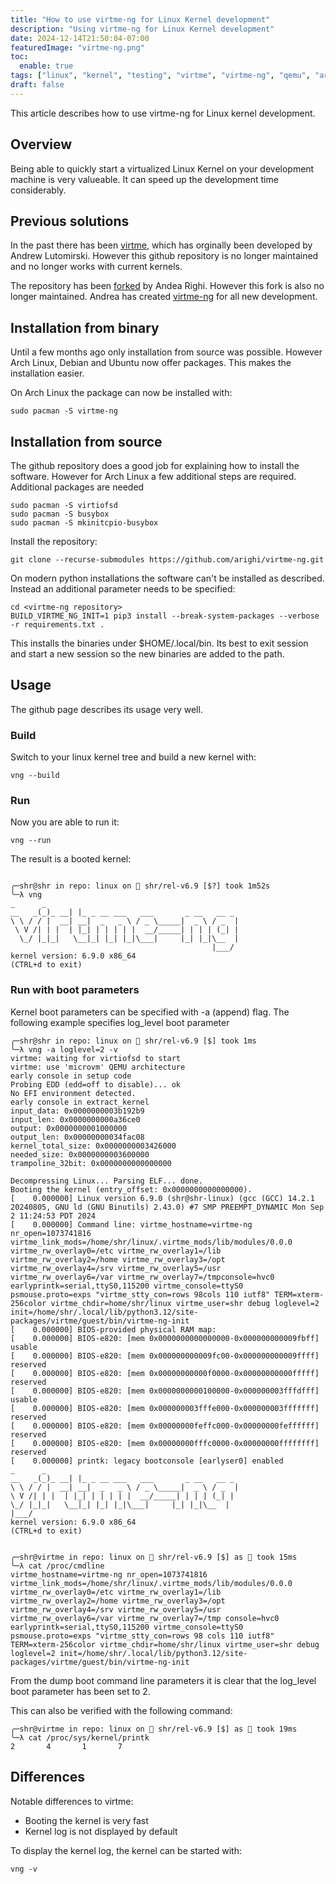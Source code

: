 ```yaml
---
title: "How to use virtme-ng for Linux Kernel development"
description: "Using virtme-ng for Linux Kernel development"
date: 2024-12-14T21:50:04-07:00
featuredImage: "virtme-ng.png"
toc:
  enable: true
tags: ["linux", "kernel", "testing", "virtme", "virtme-ng", "qemu", "arch"]
draft: false
---
```


This article describes how to use virtme-ng for Linux kernel development.
<!--more-->

## Overview
Being able to quickly start a virtualized Linux Kernel on your development
machine is very valueable. It can speed up the development time considerably.

## Previous solutions
In the past there has been [virtme](https://github.com/amluto/virtme), which
has orginally been developed by Andrew Lutomirski. However this github repository
is no longer maintained and no longer works with current kernels.

The repository has been [forked](https://github.com/arighi/virtme) by Andea Righi.
However this fork is also no longer maintained. Andrea has created
[virtme-ng](https://github.com/arighi/virtme-ng) for all new development.

## Installation from binary
Until a few months ago only installation from source was possible. However Arch
Linux, Debian and Ubuntu now offer packages. This makes the installation easier.

On Arch Linux the package can now be installed with:
```shell
sudo pacman -S virtme-ng
```

## Installation from source
The github repository does a good job for explaining how to install the software.
However for Arch Linux a few additional steps are required. Additional packages
are needed

```shell
sudo pacman -S virtiofsd
sudo pacman -S busybox
sudo pacman -S mkinitcpio-busybox
```
Install the repository:
```shell
git clone --recurse-submodules https://github.com/arighi/virtme-ng.git
```

On modern python installations the software can't be installed as described. Instead
an additional parameter needs to be specified:


```shell
cd <virtme-ng repository>
BUILD_VIRTME_NG_INIT=1 pip3 install --break-system-packages --verbose -r requirements.txt .
```

This installs the binaries under $HOME/.local/bin. Its best to exit session and start
a new session so the new binaries are added to the path.

## Usage
The github page describes its usage very well.

### Build
Switch to your linux kernel tree and build a new kernel with:

```shell
vng --build
```

### Run
Now you are able to run it:

```shell
vng --run
```

The result is a booted kernel:

```shell

╭─shr@shr in repo: linux on  shr/rel-v6.9 [$?] took 1m52s
╰─λ vng
_      _
__   _(_)_ __| |_ _ __ ___   ___       _ __   __ _
\ \ / / |  __| __|  _   _ \ / _ \_____|  _ \ / _  |
 \ V /| | |  | |_| | | | | |  __/_____| | | | (_| |
  \_/ |_|_|   \__|_| |_| |_|\___|     |_| |_|\__  |
                                             |___/
kernel version: 6.9.0 x86_64
(CTRL+d to exit)

```

### Run with boot parameters
Kernel boot parameters can be specified with -a (append) flag. The following example
specifies log_level boot parameter

```shell
╭─shr@shr in repo: linux on  shr/rel-v6.9 [$] took 1ms
╰─λ vng -a loglevel=2 -v
virtme: waiting for virtiofsd to start
virtme: use 'microvm' QEMU architecture
early console in setup code
Probing EDD (edd=off to disable)... ok
No EFI environment detected.
early console in extract_kernel
input_data: 0x0000000003b192b9
input_len: 0x0000000000a36ce0
output: 0x0000000001000000
output_len: 0x00000000034fac08
kernel_total_size: 0x0000000003426000
needed_size: 0x0000000003600000
trampoline_32bit: 0x0000000000000000

Decompressing Linux... Parsing ELF... done.
Booting the kernel (entry_offset: 0x0000000000000000).
[    0.000000] Linux version 6.9.0 (shr@shr-linux) (gcc (GCC) 14.2.1 20240805, GNU ld (GNU Binutils) 2.43.0) #7 SMP PREEMPT_DYNAMIC Mon Sep  2 11:24:53 PDT 2024
[    0.000000] Command line: virtme_hostname=virtme-ng nr_open=1073741816 virtme_link_mods=/home/shr/linux/.virtme_mods/lib/modules/0.0.0 virtme_rw_overlay0=/etc virtme_rw_overlay1=/lib virtme_rw_overlay2=/home virtme_rw_overlay3=/opt virtme_rw_overlay4=/srv virtme_rw_overlay5=/usr virtme_rw_overlay6=/var virtme_rw_overlay7=/tmpconsole=hvc0 earlyprintk=serial,ttyS0,115200 virtme_console=ttyS0 psmouse.proto=exps "virtme_stty_con=rows 98cols 110 iutf8" TERM=xterm-256color virtme_chdir=home/shr/linux virtme_user=shr debug loglevel=2 init=/home/shr/.local/lib/python3.12/site-packages/virtme/guest/bin/virtme-ng-init
[    0.000000] BIOS-provided physical RAM map:
[    0.000000] BIOS-e820: [mem 0x0000000000000000-0x000000000009fbff] usable
[    0.000000] BIOS-e820: [mem 0x000000000009fc00-0x000000000009ffff] reserved
[    0.000000] BIOS-e820: [mem 0x00000000000f0000-0x00000000000fffff] reserved
[    0.000000] BIOS-e820: [mem 0x0000000000100000-0x000000003fffdfff] usable
[    0.000000] BIOS-e820: [mem 0x000000003fffe000-0x000000003fffffff] reserved
[    0.000000] BIOS-e820: [mem 0x00000000feffc000-0x00000000feffffff] reserved
[    0.000000] BIOS-e820: [mem 0x00000000fffc0000-0x00000000ffffffff] reserved
[    0.000000] printk: legacy bootconsole [earlyser0] enabled
_      _
__   _(_)_ __| |_ _ __ ___   ___       _ __   __ _
\ \ / / |  __| __|  _   _ \ / _ \_____|  _ \ / _  |
\ V /| | |  | |_| | | | | |  __/_____| | | | (_| |
\_/ |_|_|   \__|_| |_| |_|\___|     |_| |_|\__  |
|___/
kernel version: 6.9.0 x86_64
(CTRL+d to exit)


╭─shr@virtme in repo: linux on  shr/rel-v6.9 [$] as 🧙 took 15ms
╰─λ cat /proc/cmdline
virtme_hostname=virtme-ng nr_open=1073741816 virtme_link_mods=/home/shr/linux/.virtme_mods/lib/modules/0.0.0 virtme_rw_overlay0=/etc virtme_rw_overlay1=/lib virtme_rw_overlay2=/home virtme_rw_overlay3=/opt virtme_rw_overlay4=/srv virtme_rw_overlay5=/usr virtme_rw_overlay6=/var virtme_rw_overlay7=/tmp console=hvc0 earlyprintk=serial,ttyS0,115200 virtme_console=ttyS0 psmouse.proto=exps "virtme_stty_con=rows 98 cols 110 iutf8" TERM=xterm-256color virtme_chdir=home/shr/linux virtme_user=shr debug loglevel=2 init=/home/shr/.local/lib/python3.12/site-packages/virtme/guest/bin/virtme-ng-init
```
From the dump boot command line parameters it is clear that the log_level boot parameter
has been set to 2.

This can also be verified with the following command:

```shell
╭─shr@virtme in repo: linux on  shr/rel-v6.9 [$] as 🧙 took 19ms
╰─λ cat /proc/sys/kernel/printk
2       4       1       7
```

## Differences
Notable differences to virtme:
- Booting the kernel is very fast
- Kernel log is not displayed by default

To display the kernel log, the kernel can be started with:

```shell
vng -v
```
